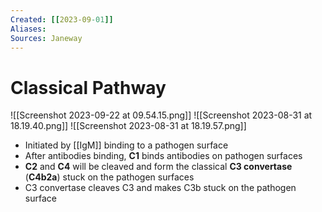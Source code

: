 ```yaml
---
Created: [[2023-09-01]]
Aliases: 
Sources: Janeway
---
```

# Classical Pathway
![[Screenshot 2023-09-22 at 09.54.15.png]]
![[Screenshot 2023-08-31 at 18.19.40.png]]
![[Screenshot 2023-08-31 at 18.19.57.png]]
- Initiated by [[IgM]] binding to a pathogen surface
- After antibodies binding, **C1** binds antibodies on pathogen surfaces
- **C2** and **C4** will be cleaved and form the classical **C3 convertase** (**C4b2a**) stuck on the pathogen surfaces
- C3 convertase cleaves C3 and makes C3b stuck on the pathogen surface
